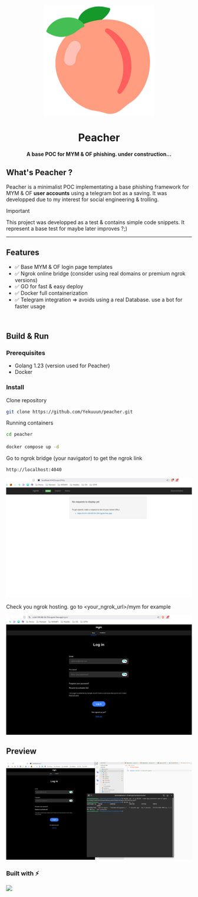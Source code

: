 <p align="center">
  <img src="https://github.com/Yekuuun/peacher/blob/main/assets/peacher.webp" alt="Description de l'image" width="300">
</p>
<div align="center">
  <h1>Peacher</h1>
  <p><strong>A base POC for MYM & OF phishing. under construction...</strong></p>
</div>

## What's Peacher ?

Peacher is a minimalist POC implementating a base phishing framework for MYM & OF **user accounts** using a telegram bot as a saving. It was developped due to my interest for social engineering & trolling.

>[!Important]
>This project was developped as a test & contains simple code snippets. It represent a base test for maybe later improves ?;)

---

## Features

- ✅ Base MYM & OF login page templates
- ✅ Ngrok online bridge (consider using real domains or premium ngrok versions)
- ✅ GO for fast & easy deploy
- ✅ Docker full containerization
- ✅ Telegram integration => avoids using a real Database. use a bot for faster usage

<br>

## Build & Run

### Prerequisites

- Golang 1.23 (version used for Peacher)
- Docker

### Install

Clone repository
```bash
git clone https://github.com/Yekuuun/peacher.git

```

Running containers
```bash
cd peacher

docker compose up -d
```

Go to ngrok bridge (your navigator) to get the ngrok link

```bash
http://localhost:4040

```
<img src="https://github.com/Yekuuun/peacher/blob/main/assets/ngrok.png" alt="DebugInfo" />

Check you ngrok hosting. go to <your_ngrok_url>/mym for example

<img src="https://github.com/Yekuuun/peacher/blob/main/assets/mym.png" alt="DebugInfo" />


<br>

## Preview

<img src="https://github.com/Yekuuun/peacher/blob/main/assets/preview.png" alt="DebugInfo" />


<br>

### Built with ⚡

<img src="https://skillicons.dev/icons?i=css,html,go,docker,ngrok" />
